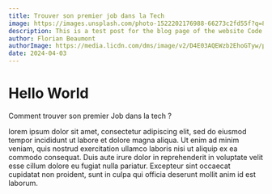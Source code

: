 ```yaml
---
title: Trouver son premier job dans la Tech  
image: https://images.unsplash.com/photo-1522202176988-66273c2fd55f?q=80&w=2371&auto=format&fit=crop&ixlib=rb-4.0.3&ixid=M3wxMjA3fDB8MHxwaG90by1wYWdlfHx8fGVufDB8fHx8fA%3D%3D
description: This is a test post for the blog page of the website Code Collective created by Florian Beaumont. This is a test post for the blog page of the website Code Collective created by Florian Beaumont.
author: Florian Beaumont
authorImage: https://media.licdn.com/dms/image/v2/D4E03AQEWzb2EhoGTyw/profile-displayphoto-shrink_800_800/profile-displayphoto-shrink_800_800/0/1696890004250?e=1734566400&v=beta&t=MuzDE2ChXPA2YS1F8la4kIqmv-grMe8a6Inwd3j2SgA
date: 2024-04-03
---
```


# Hello World

<p class="text-xl text-red-400">Comment trouver son premier Job dans la tech ?</p>

lorem ipsum dolor sit amet, consectetur adipiscing elit, sed do eiusmod tempor incididunt ut labore et dolore magna aliqua. Ut enim ad minim veniam, quis nostrud exercitation ullamco laboris nisi ut aliquip ex ea commodo consequat. Duis aute irure dolor in reprehenderit in voluptate velit esse cillum dolore eu fugiat nulla pariatur. Excepteur sint occaecat cupidatat non proident, sunt in culpa qui officia deserunt mollit anim id est laborum.           

